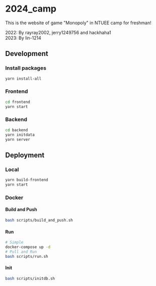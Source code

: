 # 2024_camp

This is the website of game "Monopoly" in NTUEE camp for freshman!

2022: By rayray2002, jerry1249756 and hackhaha1\
2023: By lin-1214

## Development
### Install packages
```bash
yarn install-all
```


### Frontend
```bash
cd frontend
yarn start
```

### Backend
```bash
cd backend
yarn initdata
yarn server
```
## Deployment
### Local
```bash
yarn build-frontend
yarn start
```

### Docker
#### Build and Push
```bash
bash scripts/build_and_push.sh
```

#### Run
```bash
# Simple
docker-compose up -d
# Pull and Run
bash scripts/run.sh
```

#### Init
```bash
bash scripts/initdb.sh
```
